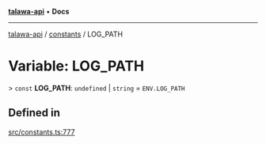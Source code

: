 [**talawa-api**](../../README.md) • **Docs**

***

[talawa-api](../../modules.md) / [constants](../README.md) / LOG\_PATH

# Variable: LOG\_PATH

\> `const` **LOG\_PATH**: `undefined` \| `string` = `ENV.LOG_PATH`

## Defined in

[src/constants.ts:777](https://github.com/PalisadoesFoundation/talawa-api/blob/7fc9f13527dc6ead651f268e58527dcc279b95bc/src/constants.ts#L777)
